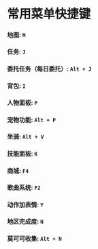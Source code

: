 <!--
 * @Author: your name
 * @Date: 2022-05-05 10:26:44
 * @LastEditTime: 2022-05-05 16:17:13
 * @LastEditors: Please set LastEditors
 * @Description: 打开koroFileHeader查看配置 进行设置: https://github.com/OBKoro1/koro1FileHeader/wiki/%E9%85%8D%E7%BD%AE
 * @FilePath: \lostArk\docs\common\快捷键.md
-->
# 常用菜单快捷键

#### 地图: `M` 

#### 任务: `J`

#### 委托任务（每日委托）: `Alt + J`

#### 背包: `I`

#### 人物面板: `P`

#### 宠物功能: `Alt + P`

#### 坐骑: `Alt + V`

#### 技能面板: `K`

#### 商城: `F4`

#### 歌曲系统: `F2`

#### 动作加表情: `Y`

#### 地区完成度: `N`

#### 莫可可收集: `Alt + N`
